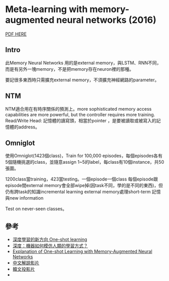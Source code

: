 # Meta-learning with memory-augmented neural networks (2016)
[PDF HERE](https://arxiv.org/abs/1605.06065)

## Intro
此Memory Neural Networks 用的是external memory，與LSTM、RNN不同，而是有另外一塊memory，不是把memory存在neuron裡的那種。

要記很多東西時只需擴充external memory，不須擴充神經網路的parameter。

## NTM
NTM適合用在有時序關係的預測上。more sophisticated memory access capabilities are more powerful, but the controller requires more training.
Read/Write Head: 記憶體的讀寫頭，相當於pointer ，是要被讀取或被寫入的記憶體的address。

## Omniglot
使用Omniglot(1423個class)，Train for 100,000 episodes，每個episodes各有5個隨機挑選的class，並隨意assign 1~5的label，每class有10個instance，共50張圖。

1200class當training，423當testing。一個episode一個class
每個episode跟episode間external memory會全部wipe掉(因task不同，學的是不同的東西)，但仍有跨task的知識incremental learning
external memory處理short-term 記憶與new information

Test on never-seen classes。

## 參考
+ [深度學習的新方向 One-shot learning](http://tzuching1.weebly.com/blog/-one-shot-learning)
+ [深度：機器如何模仿人類的學習方式？](https://www.hksilicon.com/articles/1170358)
+ [Explanation of
One-shot Learning with Memory-Augmented Neural Networks](https://rylanschaeffer.github.io/content/research/one_shot_learning_with_memory_augmented_nn/main.html)
+ [中文解說影片](https://www.slideshare.net/KatyLee4/meta-learning-with-memory-augmented-neural-network)
+ [韓文投影片](https://www.slideshare.net/ssuser06e0c5/metalearning-with-memory-augmented-neural-networks)
+ []()
